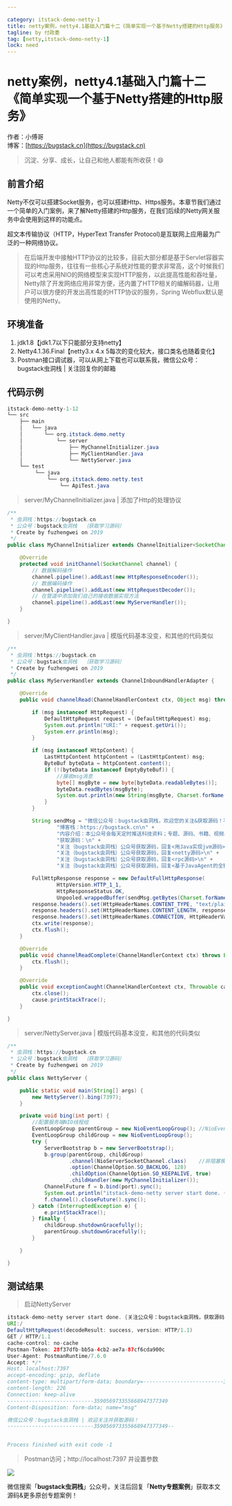 ```yaml
---

category: itstack-demo-netty-1
title: netty案例，netty4.1基础入门篇十二《简单实现一个基于Netty搭建的Http服务》
tagline: by 付政委
tag: [netty,itstack-demo-netty-1]
lock: need
---
```


# netty案例，netty4.1基础入门篇十二《简单实现一个基于Netty搭建的Http服务》

作者：小傅哥
<br/>博客：[https://bugstack.cn](https://bugstack.cn)

> 沉淀、分享、成长，让自己和他人都能有所收获！😄

## 前言介绍
Netty不仅可以搭建Socket服务，也可以搭建Http、Https服务。本章节我们通过一个简单的入门案例，来了解Netty搭建的Http服务，在我们后续的Netty网关服务中会使用到这样的功能点。

超文本传输协议（HTTP，HyperText Transfer Protocol)是互联网上应用最为广泛的一种网络协议。
>在后端开发中接触HTTP协议的比较多，目前大部分都是基于Servlet容器实现的Http服务，往往有一些核心子系统对性能的要求非常高，这个时候我们可以考虑采用NIO的网络模型来实现HTTP服务，以此提高性能和吞吐量，Netty除了开发网络应用非常方便，还内置了HTTP相关的编解码器，让用户可以很方便的开发出高性能的HTTP协议的服务，Spring Webflux默认是使用的Netty。

## 环境准备
1. jdk1.8【jdk1.7以下只能部分支持netty】
2. Netty4.1.36.Final【netty3.x 4.x 5每次的变化较大，接口类名也随着变化】
3. Postman接口调试器，可以从网上下载也可以联系我，微信公众号：bugstack虫洞栈 | 关注回复你的邮箱

## 代码示例

```java
itstack-demo-netty-1-12
└── src
    ├── main
    │   └── java
    │       └── org.itstack.demo.netty
    │           └── server    	
    │               ├── MyChannelInitializer.java
    │               ├── MyClientHandler.java
    │               └── NettyServer.java
    └── test
         └── java
             └── org.itstack.demo.netty.test
                 └── ApiTest.java
```

>server/MyChannelInitializer.java | 添加了Http的处理协议

```java
/**
 * 虫洞栈：https://bugstack.cn
 * 公众号：bugstack虫洞栈  ｛获取学习源码｝
 * Create by fuzhengwei on 2019
 */
public class MyChannelInitializer extends ChannelInitializer<SocketChannel> {

    @Override
    protected void initChannel(SocketChannel channel) {
        // 数据解码操作
        channel.pipeline().addLast(new HttpResponseEncoder());
        // 数据编码操作
        channel.pipeline().addLast(new HttpRequestDecoder());
        // 在管道中添加我们自己的接收数据实现方法
        channel.pipeline().addLast(new MyServerHandler());
    }

}
```

>server/MyClientHandler.java | 模版代码基本没变，和其他的代码类似

```java
/**
 * 虫洞栈：https://bugstack.cn
 * 公众号：bugstack虫洞栈  ｛获取学习源码｝
 * Create by fuzhengwei on 2019
 */
public class MyServerHandler extends ChannelInboundHandlerAdapter {

    @Override
    public void channelRead(ChannelHandlerContext ctx, Object msg) throws Exception {

        if (msg instanceof HttpRequest) {
            DefaultHttpRequest request = (DefaultHttpRequest) msg;
            System.out.println("URI:" + request.getUri());
            System.err.println(msg);
        }

        if (msg instanceof HttpContent) {
            LastHttpContent httpContent = (LastHttpContent) msg;
            ByteBuf byteData = httpContent.content();
            if (!(byteData instanceof EmptyByteBuf)) {
                //接收msg消息
                byte[] msgByte = new byte[byteData.readableBytes()];
                byteData.readBytes(msgByte);
                System.out.println(new String(msgByte, Charset.forName("UTF-8")));
            }
        }

        String sendMsg = "微信公众号：bugstack虫洞栈，欢迎您的关注&获取源码！不平凡的岁月终究来自你每日不停歇的刻苦拼搏，每一次真正成长都因看清脚下路而抉择出的生活。愿你我；承遇朝霞，年少正恰，整装戎马，刻印风华。\n" +
                "博客栈：https://bugstack.cn\n" +
                "内容介绍：本公众号会每天定时推送科技资料；专题、源码、书籍、视频、咨询、面试、环境等方面内容。尤其在技术专题方面会提供更多的原创内容，让更多的程序员可以从最基础开始了解到技术全貌，目前已经对外提供的有；《手写RPC框架》、《用Java实现JVM》、《基于JavaAgent的全链路监控》、《Netty案例》等专题。\n" +
                "获取源码：\n" +
                "关注｛bugstack虫洞栈｝公众号获取源码，回复<用Java实现jvm源码>\n" +
                "关注｛bugstack虫洞栈｝公众号获取源码，回复<netty源码>\n" +
                "关注｛bugstack虫洞栈｝公众号获取源码，回复<rpc源码>\n" +
                "关注｛bugstack虫洞栈｝公众号获取源码，回复<基于JavaAgent的全链路监控>";

        FullHttpResponse response = new DefaultFullHttpResponse(
                HttpVersion.HTTP_1_1,
                HttpResponseStatus.OK,
                Unpooled.wrappedBuffer(sendMsg.getBytes(Charset.forName("UTF-8"))));
        response.headers().set(HttpHeaderNames.CONTENT_TYPE, "text/plain;charset=UTF-8");
        response.headers().set(HttpHeaderNames.CONTENT_LENGTH, response.content().readableBytes());
        response.headers().set(HttpHeaderNames.CONNECTION, HttpHeaderValues.KEEP_ALIVE);
        ctx.write(response);
        ctx.flush();
    }

    @Override
    public void channelReadComplete(ChannelHandlerContext ctx) throws Exception {
        ctx.flush();
    }

    @Override
    public void exceptionCaught(ChannelHandlerContext ctx, Throwable cause) throws Exception {
        ctx.close();
        cause.printStackTrace();
    }

}
```

>server/NettyServer.java | 模版代码基本没变，和其他的代码类似

```java
/**
 * 虫洞栈：https://bugstack.cn
 * 公众号：bugstack虫洞栈  ｛获取学习源码｝
 * Create by fuzhengwei on 2019
 */
public class NettyServer {

    public static void main(String[] args) {
        new NettyServer().bing(7397);
    }

    private void bing(int port) {
        //配置服务端NIO线程组
        EventLoopGroup parentGroup = new NioEventLoopGroup(); //NioEventLoopGroup extends MultithreadEventLoopGroup Math.max(1, SystemPropertyUtil.getInt("io.netty.eventLoopThreads", NettyRuntime.availableProcessors() * 2));
        EventLoopGroup childGroup = new NioEventLoopGroup();
        try {
            ServerBootstrap b = new ServerBootstrap();
            b.group(parentGroup, childGroup)
                    .channel(NioServerSocketChannel.class)    //非阻塞模式
                    .option(ChannelOption.SO_BACKLOG, 128)
                    .childOption(ChannelOption.SO_KEEPALIVE, true)
                    .childHandler(new MyChannelInitializer());
            ChannelFuture f = b.bind(port).sync();
            System.out.println("itstack-demo-netty server start done. {关注公众号：bugstack虫洞栈，获取源码}");
            f.channel().closeFuture().sync();
        } catch (InterruptedException e) {
            e.printStackTrace();
        } finally {
            childGroup.shutdownGracefully();
            parentGroup.shutdownGracefully();
        }

    }

}
```

## 测试结果

>启动NettyServer

```java
itstack-demo-netty server start done. {关注公众号：bugstack虫洞栈，获取源码}
URI:/
DefaultHttpRequest(decodeResult: success, version: HTTP/1.1)
GET / HTTP/1.1
cache-control: no-cache
Postman-Token: 28f37dfb-bb5a-4cb2-ae7a-87cf6cda900c
User-Agent: PostmanRuntime/7.6.0
Accept: */*
Host: localhost:7397
accept-encoding: gzip, deflate
content-type: multipart/form-data; boundary=--------------------------359056973355668947377349
content-length: 226
Connection: keep-alive
----------------------------359056973355668947377349
Content-Disposition: form-data; name="msg"

微信公众号：bugstack虫洞栈 | 欢迎关注并获取源码！
----------------------------359056973355668947377349--


Process finished with exit code -1
```

>Postman访问；http://localhost:7397 并设置参数

![](https://bugstack.cn/assets/images/pic-content/2019/09/netty-1-12-1.png)

微信搜索「**bugstack虫洞栈**」公众号，关注后回复「**Netty专题案例**」获取本文源码&更多原创专题案例！